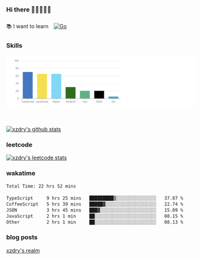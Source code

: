 ### Hi there 👋👋👋👋👋

 :books: I want to learn <a href="https://go.dev/" target="_blank"><img style="margin: 10px" src="https://profilinator.rishav.dev/skills-assets/go-original.svg" alt="Go" height="50" /></a>  

### Skills
![](img/2022-09-05-22-04-20.png)

<br />

[![xzdry's github stats](https://github-readme-stats.vercel.app/api?username=xzdry&count_private=true&show_icons=true&theme=vue)](https://github.com/xzdry)

### leetcode
[![xzdry's leetcode stats](https://leetcard.jacoblin.cool/xzdry-2?theme=light&font=Anek%20Kannada&site=cn)](https://leetcode.cn/u/xzdry-2/)

### wakatime
<!--START_SECTION:waka-->

```text
Total Time: 22 hrs 52 mins

TypeScript     9 hrs 25 mins   █████████▒░░░░░░░░░░░░░░░   37.87 %
CoffeeScript   5 hrs 39 mins   █████▓░░░░░░░░░░░░░░░░░░░   22.74 %
JSON           3 hrs 45 mins   ███▓░░░░░░░░░░░░░░░░░░░░░   15.09 %
JavaScript     2 hrs 1 min     ██░░░░░░░░░░░░░░░░░░░░░░░   08.15 %
Other          2 hrs 1 min     ██░░░░░░░░░░░░░░░░░░░░░░░   08.13 %
```

<!--END_SECTION:waka-->

### blog posts
[xzdry's realm](https://www.justdry.net/)
